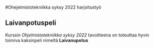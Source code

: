 #Ohejelmistotekniikka syksy 2022 harjoitustyö
## Laivanpotuspeli

Kurssin *Ohjelmistotekniikka syksy 2022* tavoitteena on toteuttaa hyvin 
toimiva kaksinpeli nimeltä **Laivanupotus**


